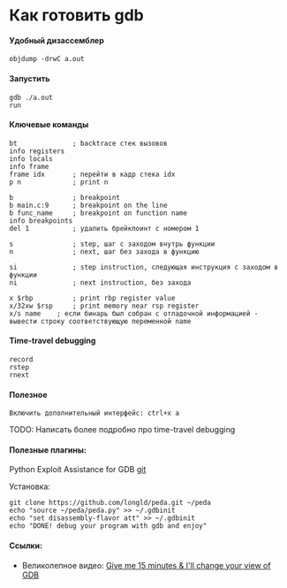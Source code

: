 # Как готовить gdb

#### Удобный дизассемблер
```
objdump -drwC a.out
```

#### Запустить
```
gdb ./a.out
run
```

#### Ключевые команды
```
bt              ; backtrace стек вызовов
info registers
info locals
info frame
frame idx       ; перейти в кадр стека idx
p n             ; print n

b               ; breakpoint
b main.c:9      ; breakpoint on the line
b func_name     ; breakpoint on function name
info breakpoints
del 1           ; удалить брейкпоинт с номером 1

s               ; step, шаг с заходом внутрь функции
n               ; next, шаг без захода в функцию

si              ; step instruction, следующая инструкция с заходом в функции
ni              ; next instruction, без захода

x $rbp          ; print rbp register value
x/32xw $rsp     ; print memory near rsp register      
x/s name    ; если бинарь был собран с отладочной информацией - вывести строку соответствующую переменной name
```

#### Time-travel debugging
```
record
rstep
rnext
```

#### Полезное
```
Включить дополнительный интерфейс: ctrl+x a
```

TODO: Написать более подробно про time-travel debugging


#### Полезные плагины:

Python Exploit Assistance for GDB [git](https://github.com/longld/peda)

Установка:
```
git clone https://github.com/longld/peda.git ~/peda
echo "source ~/peda/peda.py" >> ~/.gdbinit
echo "set disassembly-flavor att" >> ~/.gdbinit
echo "DONE! debug your program with gdb and enjoy"
```

#### Ссылки:

- Великолепное видео: [Give me 15 minutes & I'll change your view of GDB](https://www.youtube.com/watch?v=PorfLSr3DDI&t)

